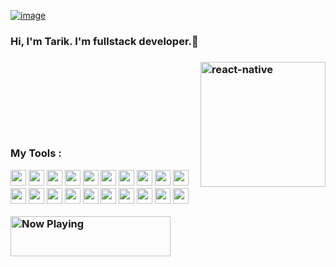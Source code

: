[![image](.....................................)](https://github.com/mrtarikozturk)
<link rel="stylesheet" href="https://cdnjs.cloudflare.com/ajax/libs/animate.css/4.1.1/animate.min.css"/>
<h3 class="animate__animated animate__bounce">Hi, I'm Tarik. I'm fullstack developer.👋<h3/>

<img src="https://github.com/mrtarikozturk/mrtarikozturk/blob/master/animation_500_kd7ngokt.gif" alt="react-native" width="200" height="200" align="right" style="max-width:100%;">
<img src="https://camo.githubusercontent.com/ecdf091dc9f099a6db3e61242963a3a5412ae6a8/687474703a2f2f696d672e736869656c64732e696f2f62616467652f746563682d737461636b2d3036393066612e7376673f7374796c653d666c6174" alt="" data-canonical-src="http://img.shields.io/badge/tech-stack-0690fa.svg?style=flat" style="max-width:100%;">
<br/>
<br/><br/><br/><br/><br/><br/>
<p>My Tools :<p/>
<p align="bottom">
 <img src="https://github.com/mrtarikozturk/mrtarikozturk/blob/master/c%23.png" width="25" height="25" border: 5px solid #555>
<img src="https://github.com/mrtarikozturk/mrtarikozturk/blob/master/css3.png" width="25" height="25" border: 5px solid #555>
<img src="https://github.com/mrtarikozturk/mrtarikozturk/blob/master/dj.png" width="25" height="25" border: 5px solid #555>
<img src="https://github.com/mrtarikozturk/mrtarikozturk/blob/master/drive.png" width="25" height="25" border: 5px solid #555>
<img src="https://github.com/mrtarikozturk/mrtarikozturk/blob/master/es6.jpg" width="25" height="25" border: 5px solid #555>
<img src="https://github.com/mrtarikozturk/mrtarikozturk/blob/master/font.jpg" width="25" height="25">
<img src="https://github.com/mrtarikozturk/mrtarikozturk/blob/master/git.png" width="25" height="25">
<img src="https://github.com/mrtarikozturk/mrtarikozturk/blob/master/gmail.jpg" width="25" height="25">
<img src="https://github.com/mrtarikozturk/mrtarikozturk/blob/master/html.png" width="25" height="25">
<img src="https://github.com/mrtarikozturk/mrtarikozturk/blob/master/jira.jpg" width="25" height="25">
<img src="https://github.com/mrtarikozturk/mrtarikozturk/blob/master/mysql.png" width="25" height="25">
<img src="https://github.com/mrtarikozturk/mrtarikozturk/blob/master/node.png" width="25" height="25">
<img src="https://github.com/mrtarikozturk/mrtarikozturk/blob/master/postman.png" width="25" height="25">
<img src="https://github.com/mrtarikozturk/mrtarikozturk/blob/master/react.jpg" width="25" height="25">
<img src="https://github.com/mrtarikozturk/mrtarikozturk/blob/master/sgithub.png" width="25" height="25">
<img src="https://github.com/mrtarikozturk/mrtarikozturk/blob/master/sass.png" width="25" height="25">
<img src="https://github.com/mrtarikozturk/mrtarikozturk/blob/master/slack0.jpg" width="25" height="25">
<img src="https://github.com/mrtarikozturk/mrtarikozturk/blob/master/reactt.png" width="25" height="25">
<img src="https://github.com/mrtarikozturk/mrtarikozturk/blob/master/stackover.png" width="25" height="25">
<img src="https://github.com/mrtarikozturk/mrtarikozturk/blob/master/vs.png" width="25" height="25">
<p/>

<a href="https://status.nmoo.dev/now-playing?open">
    <img src="https://status.nmoo.dev/now-playing" width="256" height="64" alt="Now Playing">
</a>

